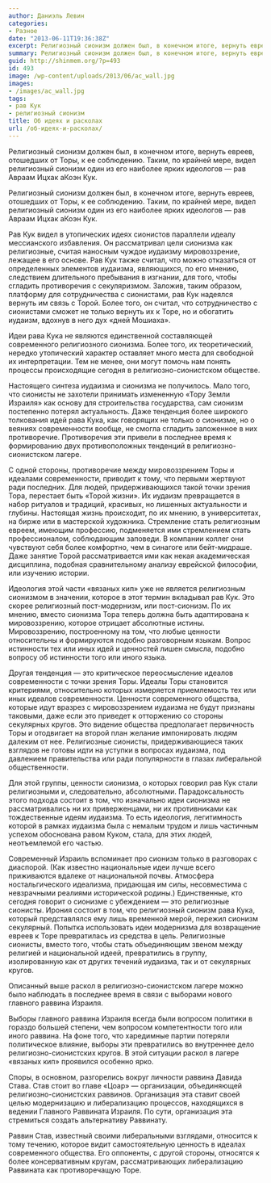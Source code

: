 ```yaml
---
author: Даниэль Левин
categories:
- Разное
date: "2013-06-11T19:36:38Z"
excerpt: Религиозный сионизм должен был, в конечном итоге, вернуть евреев, отошедших от Торы, к ее соблюдению. Таким, по крайней мере, видел религиозный сионизм один из его наиболее ярких идеологов — рав Авраам Ицхак аКоэн Кук.
summary: Религиозный сионизм должен был, в конечном итоге, вернуть евреев, отошедших от Торы, к ее соблюдению. Таким, по крайней мере, видел религиозный сионизм один из его наиболее ярких идеологов — рав Авраам Ицхак аКоэн Кук.
guid: http://shinmem.org/?p=493
id: 493
image: /wp-content/uploads/2013/06/ac_wall.jpg
images:
- /images/ac_wall.jpg
tags:
- рав Кук
- религиозный сионизм
title: Об идеях и расколах
url: /об-идеях-и-расколах/
---
```

Религиозный сионизм должен был, в конечном итоге, вернуть евреев, отошедших от Торы, к ее соблюдению. Таким, по крайней мере, видел религиозный сионизм один из его наиболее ярких идеологов — рав Авраам Ицхак аКоэн Кук.
<!--more-->

Религиозный сионизм должен был, в конечном итоге, вернуть евреев, отошедших от Торы, к ее соблюдению. Таким, по крайней мере, видел религиозный сионизм один из его наиболее ярких идеологов — рав Авраам Ицхак аКоэн Кук.

Рав Кук видел в утопических идеях сионистов параллели идеалу мессианского избавления. Он рассматривал цели сионизма как религиозные, считая наносным чуждое иудаизму мировоззрение, лежащее в его основе. Рав Кук также считал, что можно отказаться от определенных элементов иудаизма, являющихся, по его мнению, следствием длительного пребывания в изгнании, для того, чтобы сгладить противоречия с секуляризмом. Заложив, таким образом, платформу для сотрудничества с сионистами, рав Кук надеялся вернуть им связь с Торой. Более того, он считал, что сотрудничество с сионистами сможет не только вернуть их к Торе, но и обогатить иудаизм, вдохнув в него дух «дней Мошиаха».

Идеи рава Кука не являются единственной составляющей современного религиозного сионизма. Более того, их теоретический, нередко утопический характер оставляет много места для свободной их интерпретации. Тем не менее, они могут помочь нам понять процессы происходящие сегодня в религиозно-сионистском обществе.

Настоящего синтеза иудаизма и сионизма не получилось. Мало того, что сионисты не захотели принимать измененную «Тору Земли Израиля» как основу для строительства государства, сам сионизм постепенно потерял актуальность. Даже тенденция более широкого толкования идей рава Кука, как говорящих не только о сионизме, но о веяниях современности вообще, не смогла сгладить заложенное в них противоречие. Противоречия эти привели в последнее время к формированию двух противоположных тенденций в религиозно-сионистском лагере.

С одной стороны, противоречие между мировоззрением Торы и идеалами современности, приводит к тому, что первыми жертвуют ради последних. Для людей, придерживающихся такой точки зрения Тора, перестает быть «Торой жизни». Их иудаизм превращается в набор ритуалов и традиций, красивых, но лишенных актуальности и глубины. Настоящая жизнь происходит, по их мнению, в университетах, на бирже или в мастерской художника. Стремление стать религиозным евреем, имеющим профессию, подменяется ими стремлением стать профессионалом, соблюдающим заповеди. В компании коллег они чувствуют себя более комфортно, чем в синагоге или бейт-мидраше. Даже занятие Торой рассматривается ими как некая академическая дисциплина, подобная сравнительному анализу еврейской философии, или изучению истории.

Идеология этой части «вязаных кип» уже не является религиозным сионизмом в значении, которое в этот термин вкладывал рав Кук. Это скорее религиозный пост-модернизм, или пост-сионизм. По их мнению, вместо сионизма Тора теперь должна быть адаптирована к мировоззрению, которое отрицает абсолютные истины. Мировоззрению, построенному на том, что любые ценности относительны и формируются подобно разговорным языкам. Вопрос истинности тех или иных идей и ценностей лишен смысла, подобно вопросу об истинности того или иного языка.

Другая тенденция — это критическое переосмысление идеалов современности с точки зрения Торы. Идеалы Торы становится критериями, относительно которых измеряется приемлемость тех или иных идеалов современности. Ценности современного общества, которые идут вразрез с мировоззрением иудаизма не будут признаны таковыми, даже если это приведет к отторжению со стороны секулярных кругов. Это видение общества предполагает первичность Торы и отодвигает на второй план желание импонировать людям далеким от нее. Религиозные сионисты, придерживающиеся таких взглядов не готовы идти на уступки в вопросах иудаизма, под давлением правительства или ради популярности в глазах либеральной общественности.

Для этой группы, ценности сионизма, о которых говорил рав Кук стали религиозными и, следовательно, абсолютными. Парадоксальность этого подхода состоит в том, что изначально идеи сионизма не рассматривались ни их приверженцами, ни их противниками как тождественные идеям иудаизма. То есть идеология, легитимность которой в рамках иудаизма была с немалым трудом и лишь частичным успехом обоснована равом Куком, стала, для этих людей, неотъемлемой его частью.

Современный Израиль вспоминает про сионизм только в разговорах с диаспорой. (Как известно национальные идеи лучше всего приживаются вдалеке от национальной почвы. Атмосфера ностальгического идеализма, придающая им силы, несовместима с невзрачными реалиями исторической родины.) Единственные, кто сегодня говорит о сионизме с убеждением — это религиозные сионисты. Ирония состоит в том, что религиозный сионизм рава Кука, который представлялся ему лишь временной мерой, пережил сионизм секулярный. Попытка использовать идеи модернизма для возвращение евреев к Торе превратилась из средства в цель. Религиозные сионисты, вместо того, чтобы стать объединяющим звеном между религией и национальной идеей, превратились в группу, изолированную как от других течений иудаизма, так и от секулярных кругов.

Описанный выше раскол в религиозно-сионистском лагере можно было наблюдать в последнее время в связи с выборами нового главного раввина Израиля.

Выборы главного раввина Израиля всегда были вопросом политики в гораздо большей степени, чем вопросом компетентности того или иного раввина. На фоне того, что харедимные партии потеряли политическое влияние, выборы эти превратились во внутреннее дело религиозно-сионистских кругов. В этой ситуации раскол в лагере «вязаных кип» проявился особенно ярко.

Споры, в основном, разгорелись вокруг личности раввина Давида Става. Став стоит во главе «Цоар» — организации, объединяющей религиозно-сионистских раввинов. Организация эта ставит своей целью модернизацию и либерализацию процессов, находящихся в ведении Главного Раввината Израиля. По сути, организация эта стремиться создать альтернативу Раввинату.

Раввин Став, известный своими либеральными взглядами, относится к тому течению, которое видит самостоятельную ценность в идеалах современного общества. Его оппоненты, с другой стороны, относятся к более консервативным кругам, рассматривающих либерализацию Раввината как противоречащую Торе.
